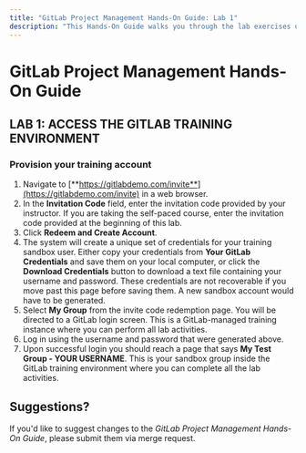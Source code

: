 ```yaml
---
title: "GitLab Project Management Hands-On Guide: Lab 1"
description: "This Hands-On Guide walks you through the lab exercises used in the GitLab Project Management course."
---
```


# GitLab Project Management Hands-On Guide


## LAB 1: ACCESS THE GITLAB TRAINING ENVIRONMENT

### Provision your training account

1. Navigate to [**https://gitlabdemo.com/invite**](https://gitlabdemo.com/invite) in a web browser.
1. In the **Invitation Code** field, enter the invitation code provided by your instructor. If you are taking the self-paced course, enter the invitation code provided at the beginning of this lab.
1. Click **Redeem and Create Account**.
1. The system will create a unique set of credentials for your training sandbox user. Either copy your credentials from **Your GitLab Credentials** and save them on your local computer, or click the **Download Credentials** button to download a text file containing your username and password. These credentials are not recoverable if you move past this page before saving them. A new sandbox account would have to be generated.
1. Select **My Group** from the invite code redemption page. You will be directed to a GitLab login screen. This is a GitLab-managed training instance where you can perform all lab activities.
1. Log in using the username and password that were generated above.
1. Upon successful login you should reach a page that says **My Test Group - YOUR USERNAME**. This is your sandbox group inside the GitLab training environment where you can complete all the lab activities.

## Suggestions?

If you'd like to suggest changes to the *GitLab Project Management Hands-On Guide*, please submit them via merge request.
